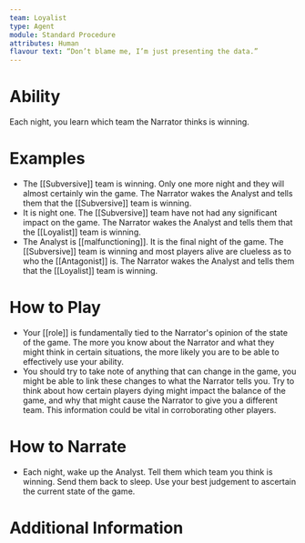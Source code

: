 ```yaml
---
team: Loyalist
type: Agent
module: Standard Procedure
attributes: Human
flavour text: “Don’t blame me, I’m just presenting the data.”
---
```

# Ability
Each night, you learn which team the Narrator thinks is winning.

# Examples
- The [[Subversive]] team is winning. Only one more night and they will almost certainly win the game. The Narrator wakes the Analyst and tells them that the [[Subversive]] team is winning.
- It is night one. The [[Subversive]] team have not had any significant impact on the game. The Narrator wakes the Analyst and tells them that the [[Loyalist]] team is winning.
- The Analyst is [[malfunctioning]]. It is the final night of the game. The [[Subversive]] team is winning and most players alive are clueless as to who the [[Antagonist]] is. The Narrator wakes the Analyst and tells them that the [[Loyalist]] team is winning.

# How to Play
- Your [[role]] is fundamentally tied to the Narrator's opinion of the state of the game. The more you know about the Narrator and what they might think in certain situations, the more likely you are to be able to effectively use your ability.
- You should try to take note of anything that can change in the game, you might be able to link these changes to what the Narrator tells you. Try to think about how certain players dying might impact the balance of the game, and why that might cause the Narrator to give you a different team. This information could be vital in corroborating other players.

# How to Narrate
- Each night, wake up the Analyst. Tell them which team you think is winning. Send them back to sleep. Use your best judgement to ascertain the current state of the game.

# Additional Information
